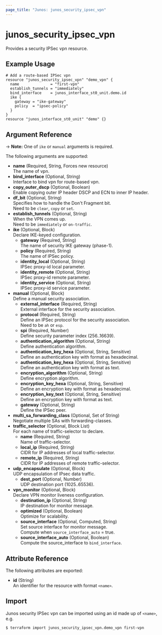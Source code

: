 ```yaml
---
page_title: "Junos: junos_security_ipsec_vpn"
---
```


# junos_security_ipsec_vpn

Provides a security IPSec vpn resource.

## Example Usage

```hcl
# Add a route-based IPSec vpn
resource "junos_security_ipsec_vpn" "demo_vpn" {
  name              = "first-vpn"
  establish_tunnels = "immediately"
  bind_interface    = junos_interface_st0_unit.demo.id
  ike {
    gateway = "ike-gateway"
    policy  = "ipsec-policy"
  }
}
resource "junos_interface_st0_unit" "demo" {}
```

## Argument Reference

-> **Note:** One of `ike` or `manual` arguments is required.

The following arguments are supported:

- **name** (Required, String, Forces new resource)  
  The name of vpn.
- **bind_interface** (Optional, String)  
  Interface to bind vpn for route-based vpn.  
- **copy_outer_dscp** (Optional, Boolean)  
  Enable copying outer IP header DSCP and ECN to inner IP header.
- **df_bit** (Optional, String)  
  Specifies how to handle the Don't Fragment bit.  
  Need to be `clear`, `copy` or `set`.
- **establish_tunnels** (Optional, String)  
  When the VPN comes up.  
  Need to be `immediately` or `on-traffic`.
- **ike** (Optional, Block)  
  Declare IKE-keyed configuration.
  - **gateway** (Required, String)  
    The name of security IKE gateway (phase-1).
  - **policy** (Required, String)  
    The name of IPSec policy.
  - **identity_local** (Optional, String)  
    IPSec proxy-id local parameter.
  - **identity_remote** (Optional, String)  
    IPSec proxy-id remote parameter.
  - **identity_service** (Optional, String)  
    IPSec proxy-id service parameter.
- **manual** (Optional, Block)  
  Define a manual security association.
  - **external_interface** (Required, String)  
    External interface for the security association.
  - **protocol** (Required, String)  
    Define an IPSec protocol for the security association.  
    Need to be `ah` or `esp`.
  - **spi** (Required, Number)  
    Define security parameter index (256..16639).
  - **authentication_algorithm** (Optional, String)  
    Define authentication algorithm.
  - **authentication_key_hexa** (Optional, String, Sensitive)  
    Define an authentication key with format as hexadecimal.
  - **authentication_key_hexa** (Optional, String, Sensitive)  
    Define an authentication key with format as text.
  - **encryption_algorithm** (Optional, String)  
    Define encryption algorithm.
  - **encryption_key_hexa** (Optional, String, Sensitive)  
    Define an encryption key with format as hexadecimal.
  - **encryption_key_text** (Optional, String, Sensitive)  
    Define an encryption key with format as text.
  - **gateway** (Optional, String)  
    Define the IPSec peer.
- **multi_sa_forwarding_class** (Optional, Set of String)  
  Negotiate multiple SAs with forwarding-classes.
- **traffic_selector** (Optional, Block List)  
  For each name of traffic-selector to declare.
  - **name** (Required, String)  
    Name of traffic-selector.
  - **local_ip** (Required, String)  
    CIDR for IP addresses of local traffic-selector.
  - **remote_ip** (Required, String)  
    CIDR for IP addresses of remote traffic-selector.
- **udp_encapsulate** (Optional, Block)  
  UDP encapsulation of IPsec data traffic.
  - **dest_port** (Optional, Number)  
    UDP destination port (1025..65536).
- **vpn_monitor** (Optional, Block)  
  Declare VPN monitor liveness configuration.
  - **destination_ip** (Optional, String)  
    IP destination for monitor message.
  - **optimized** (Optional, Boolean)  
    Optimize for scalability.
  - **source_interface** (Optional, Computed, String)  
    Set source interface for monitor message.  
    Compute when `source_interface_auto` = true.
  - **source_interface_auto** (Optional, Boolean)  
    Compute the source_interface to `bind_interface`.

## Attribute Reference

The following attributes are exported:

- **id** (String)  
  An identifier for the resource with format `<name>`.

## Import

Junos security IPSec vpn can be imported using an id made up of `<name>`, e.g.

```shell
$ terraform import junos_security_ipsec_vpn.demo_vpn first-vpn
```
